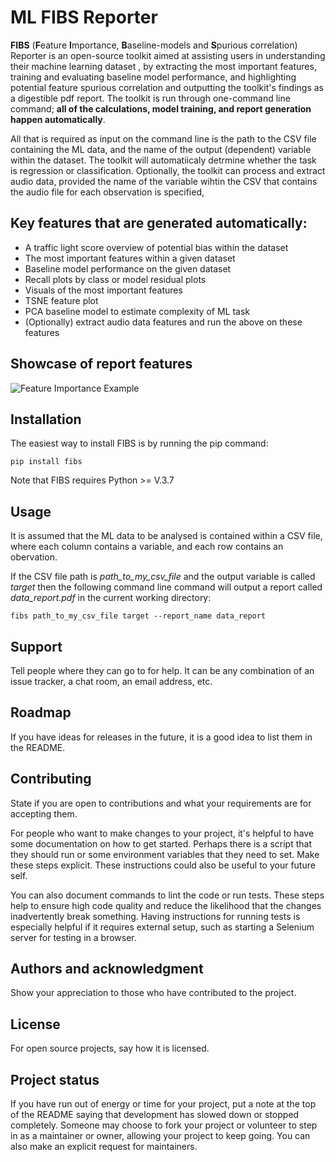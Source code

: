 # ML FIBS Reporter
**FIBS** (**F**eature **I**mportance, **B**aseline-models and **S**purious correlation) Reporter is an open-source toolkit aimed at assisting users in understanding their machine learning dataset , by extracting the most important features, training and evaluating baseline model performance, and highlighting potential feature spurious correlation and outputting the toolkit's findings as a digestible pdf report. The toolkit is run through one-command line command; **all of the calculations, model training, and report generation happen automatically**.

All that is required as input on the command line is the path to the CSV file containing the ML data, and the name of the output (dependent) variable within the dataset. The toolkit will automatiicaly detrmine whether the task is regression or classification. Optionally, the toolkit can process and extract audio data, provided the name of the variable wihtin the CSV that contains the audio file for each observation is specified,

## Key features that are generated automatically:
- A traffic light score overview of potential bias within the dataset
- The most important features within a given dataset
- Baseline model performance on the given dataset 
- Recall plots by class or model residual plots
- Visuals of the most important features
- TSNE feature plot
- PCA baseline model to estimate complexity of ML task
- (Optionally) extract audio data features and run the above on these features

## Showcase of report features
![Feature Importance Example](images/feature_importance_example.png)

## Installation
The easiest way to install FIBS is by running the pip command:
```
pip install fibs
```

Note that FIBS requires Python >= V.3.7

## Usage
It is assumed that the ML data to be analysed is contained within a CSV file, where each column contains a variable, and each row contains an obervation. 

If the CSV file path is _path_to_my_csv_file_ and the output variable is called _target_ then the following command line command will output a report called _data_report.pdf_ in the current working directory:

```
fibs path_to_my_csv_file target --report_name data_report
```

## Support
Tell people where they can go to for help. It can be any combination of an issue tracker, a chat room, an email address, etc.

## Roadmap
If you have ideas for releases in the future, it is a good idea to list them in the README.

## Contributing
State if you are open to contributions and what your requirements are for accepting them.

For people who want to make changes to your project, it's helpful to have some documentation on how to get started. Perhaps there is a script that they should run or some environment variables that they need to set. Make these steps explicit. These instructions could also be useful to your future self.

You can also document commands to lint the code or run tests. These steps help to ensure high code quality and reduce the likelihood that the changes inadvertently break something. Having instructions for running tests is especially helpful if it requires external setup, such as starting a Selenium server for testing in a browser.

## Authors and acknowledgment
Show your appreciation to those who have contributed to the project.

## License
For open source projects, say how it is licensed.

## Project status
If you have run out of energy or time for your project, put a note at the top of the README saying that development has slowed down or stopped completely. Someone may choose to fork your project or volunteer to step in as a maintainer or owner, allowing your project to keep going. You can also make an explicit request for maintainers.
